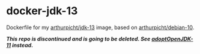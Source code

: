 # docker-jdk-13

Dockerfile for my
[arthurpicht/jdk-13](https://cloud.docker.com/u/arthurpicht/repository/docker/arthurpicht/jdk-13)
image, based on
[arthurpicht/debian-10](https://cloud.docker.com/u/arthurpicht/repository/docker/arthurpicht/debian-10).

***This repo is discontinued and is going to be deleted. See [adoptOpenJDK-11](https://github.com/arthurpicht/docker-adoptOpenJDK-11) instead.***
